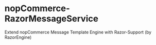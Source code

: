 nopCommerce-RazorMessageService
===============================

Extend nopCommerce Message Template Engine with Razor-Support (by RazorEngine)
